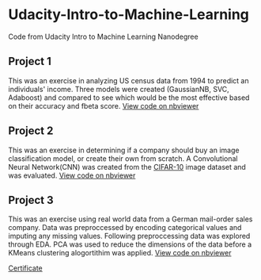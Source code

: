 # Udacity-Intro-to-Machine-Learning

Code from Udacity Intro to Machine Learning Nanodegree

## Project 1
This was an exercise in analyzing US census data from 1994 to predict an individuals' income. Three models were created (GaussianNB, SVC, Adaboost) and compared to see which would be the most effective based on their accuracy and fbeta score. [View code on nbviewer](https://nbviewer.org/github/jmcase8/Udacity-Intro-to-Machine-Learning/blob/main/Project%201/finding_donors.ipynb)

## Project 2
This was an exercise in determining if a company should buy an image classification model, or create their own from scratch. A Convolutional Neural Network(CNN) was created from the [CIFAR-10](https://www.cs.toronto.edu/~kriz/cifar.html) image dataset and was evaluated. [View code on nbviewer](https://nbviewer.org/github/jmcase8/Udacity-Intro-to-Machine-Learning/blob/main/Project%202/CIFAR-10_Image_Classifier-STARTER.ipynb)

## Project 3
This was an exercise using real world data from a German mail-order sales company. Data was preproccessed by encoding categorical values and imputing any missing values. Following preproccessing data was explored through EDA. PCA was used to reduce the dimensions of the data before a KMeans clustering alogortithim was applied. [View code on nbviewer](https://nbviewer.org/github/jmcase8/Udacity-Intro-to-Machine-Learning/blob/main/Project%203/Identify_Customer_Segments.ipynb)

[Certificate](https://github.com/jmcase8/Udacity-Intro-to-Machine-Learning/blob/main/Certificate.pdf)
